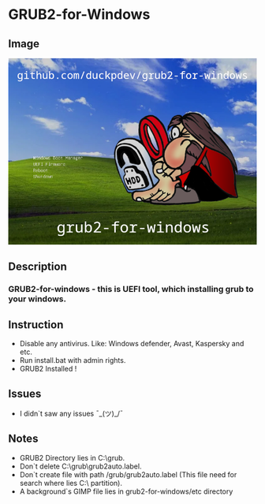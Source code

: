 # GRUB2-for-Windows


## Image
![alt text](https://github.com/duckpdev/grub2-for-windows/blob/main/image.png?raw=true)


## Description

### GRUB2-for-windows - this is UEFI tool, which installing grub to your windows.

## Instruction

- Disable any antivirus. Like: Windows defender, Avast, Kaspersky and etc.
- Run install.bat with admin rights.
- GRUB2 Installed !

## Issues

- I didn`t saw any issues ¯\_(ツ)_/¯

## Notes

- GRUB2 Directory lies in C:\grub.
- Don`t delete C:\grub\grub2auto.label.
- Don`t create file with path /grub/grub2auto.label (This file need for search where lies C:\ partition).
- A background`s GIMP file lies in grub2-for-windows/etc directory
